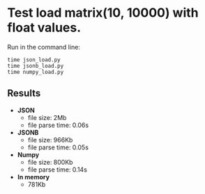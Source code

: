 # Test load matrix(10, 10000) with float values.

Run in the command line:
```
time json_load.py
time jsonb_load.py
time numpy_load.py
```

## Results

* **JSON**
  * file size: 2Mb
  * file parse time: 0.06s
* **JSONB**
  * file size: 966Kb
  * file parse time: 0.05s
* **Numpy**
  * file size: 800Kb
  * file parse time: 0.14s
* **In memory**
  * 781Kb



